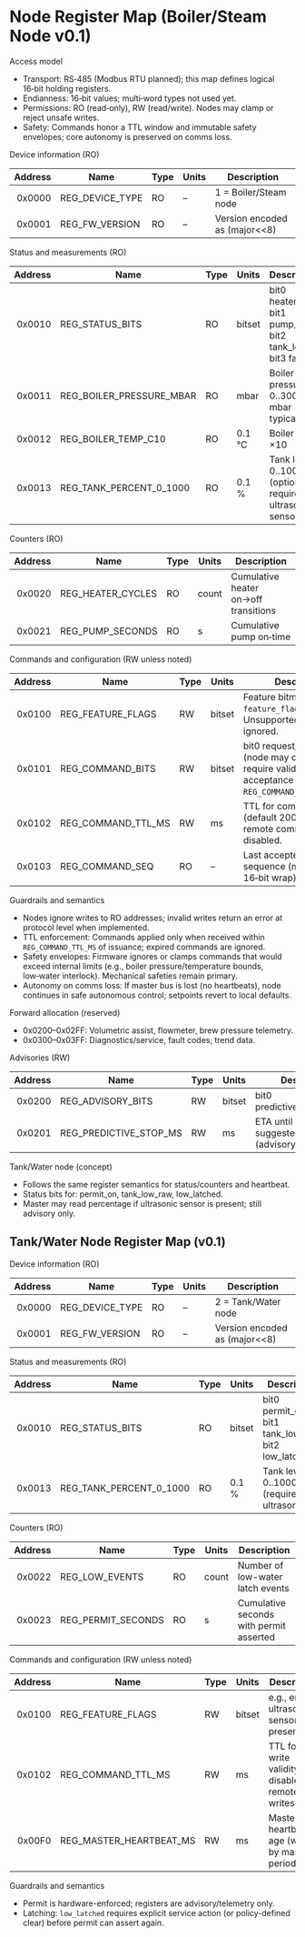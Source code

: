 # Node Register Map (Boiler/Steam Node v0.1)

Access model
- Transport: RS‑485 (Modbus RTU planned); this map defines logical 16‑bit holding registers.
- Endianness: 16‑bit values; multi‑word types not used yet.
- Permissions: RO (read‑only), RW (read/write). Nodes may clamp or reject unsafe writes.
- Safety: Commands honor a TTL window and immutable safety envelopes; core autonomy is preserved on comms loss.

Device information (RO)

| Address | Name           | Type | Units | Description |
| ---: | --- | --- | --- | --- |
| 0x0000 | REG_DEVICE_TYPE | RO   | –     | 1 = Boiler/Steam node |
| 0x0001 | REG_FW_VERSION  | RO   | –     | Version encoded as (major<<8)|(minor<<4)|patch, e.g. 0x010 for 0.1.0 |

Status and measurements (RO)

| Address | Name                    | Type | Units  | Description |
| ---: | --- | --- | --- | --- |
| 0x0010 | REG_STATUS_BITS          | RO   | bitset | bit0 heater_on; bit1 pump_on; bit2 tank_low; bit3 fault |
| 0x0011 | REG_BOILER_PRESSURE_MBAR | RO   | mbar   | Boiler pressure; 0..3000 mbar typical |
| 0x0012 | REG_BOILER_TEMP_C10      | RO   | 0.1 °C | Boiler temp ×10 |
| 0x0013 | REG_TANK_PERCENT_0_1000  | RO   | 0.1 %  | Tank level; 0..1000 (optional, requires ultrasonic sensor) |

Counters (RO)

| Address | Name             | Type | Units | Description |
| ---: | --- | --- | --- | --- |
| 0x0020 | REG_HEATER_CYCLES | RO   | count | Cumulative heater on→off transitions |
| 0x0021 | REG_PUMP_SECONDS  | RO   | s     | Cumulative pump on‑time |

Commands and configuration (RW unless noted)

| Address | Name             | Type | Units | Description |
| ---: | --- | --- | --- | --- |
| 0x0100 | REG_FEATURE_FLAGS | RW   | bitset | Feature bitmask per `feature_flags.FLAG_ORDER`. Unsupported features are ignored. |
| 0x0101 | REG_COMMAND_BITS  | RW   | bitset | bit0 request_heat_enable (node may clamp). Writes require valid TTL; acceptance updates `REG_COMMAND_SEQ`. |
| 0x0102 | REG_COMMAND_TTL_MS| RW   | ms    | TTL for command validity (default 2000 ms). If 0, remote commands are disabled. |
| 0x0103 | REG_COMMAND_SEQ   | RO   | –     | Last accepted command sequence (monotonic, 16‑bit wrap). |

Guardrails and semantics
- Nodes ignore writes to RO addresses; invalid writes return an error at protocol level when implemented.
- TTL enforcement: Commands applied only when received within `REG_COMMAND_TTL_MS` of issuance; expired commands are ignored.
- Safety envelopes: Firmware ignores or clamps commands that would exceed internal limits (e.g., boiler pressure/temperature bounds, low‑water interlock). Mechanical safeties remain primary.
- Autonomy on comms loss: If master bus is lost (no heartbeats), node continues in safe autonomous control; setpoints revert to local defaults.

Forward allocation (reserved)
- 0x0200–0x02FF: Volumetric assist, flowmeter, brew pressure telemetry.
- 0x0300–0x03FF: Diagnostics/service, fault codes, trend data.



Advisories (RW)

| Address | Name | Type | Units | Description |
| ---: | --- | --- | --- | --- |
| 0x0200 | REG_ADVISORY_BITS | RW | bitset | bit0 predictive_stop_request |
| 0x0201 | REG_PREDICTIVE_STOP_MS | RW | ms | ETA until stop suggested by master (advisory only) |


Tank/Water node (concept)
- Follows the same register semantics for status/counters and heartbeat.
- Status bits for: permit_on, tank_low_raw, low_latched.
- Master may read percentage if ultrasonic sensor is present; still advisory only.


## Tank/Water Node Register Map (v0.1)

Device information (RO)

| Address | Name           | Type | Units | Description |
| ---: | --- | --- | --- | --- |
| 0x0000 | REG_DEVICE_TYPE | RO   | –     | 2 = Tank/Water node |
| 0x0001 | REG_FW_VERSION  | RO   | –     | Version encoded as (major<<8)|(minor<<4)|patch |

Status and measurements (RO)

| Address | Name                     | Type | Units  | Description |
| ---: | --- | --- | --- | --- |
| 0x0010 | REG_STATUS_BITS           | RO   | bitset | bit0 permit_on; bit1 tank_low_raw; bit2 low_latched |
| 0x0013 | REG_TANK_PERCENT_0_1000   | RO   | 0.1 %  | Tank level; 0..1000 (requires ultrasonic) |

Counters (RO)

| Address | Name                 | Type | Units | Description |
| ---: | --- | --- | --- | --- |
| 0x0022 | REG_LOW_EVENTS        | RO   | count | Number of low-water latch events |
| 0x0023 | REG_PERMIT_SECONDS    | RO   | s     | Cumulative seconds with permit asserted |

Commands and configuration (RW unless noted)

| Address | Name              | Type | Units | Description |
| ---: | --- | --- | --- | --- |
| 0x0100 | REG_FEATURE_FLAGS  | RW   | bitset | e.g., enable ultrasonic sensor (if present) |
| 0x0102 | REG_COMMAND_TTL_MS | RW   | ms    | TTL for write validity; 0 disables remote writes |
| 0x00F0 | REG_MASTER_HEARTBEAT_MS | RW | ms | Master heartbeat age (written by master periodically) |

Guardrails and semantics
- Permit is hardware-enforced; registers are advisory/telemetry only.
- Latching: `low_latched` requires explicit service action (or policy-defined clear) before permit can assert again.
